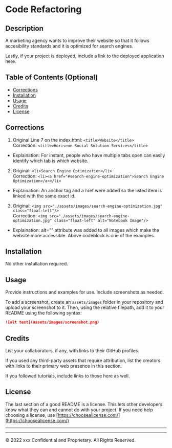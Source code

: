 # Code Refactoring

## Description 
A marketing agency wants to improve their website so that it follows accesibility standards and it is optimized for search engines. 

Lastly, if your project is deployed, include a link to the deployed application here.


## Table of Contents (Optional)

* [Corrections](#corrections)
* [Installation](#installation)
* [Usage](#usage)
* [Credits](#credits)
* [License](#license)

## Corrections
1. Original Line 7 on the index.html: ```<title>Website</title>```  
 Correction:  ```<title>Horiseon Social Solution Services</title>```
-   Explaination: For instant, people who have multiple tabs open can easily identify which tab is which website. 
 

2. Original: ```<li>Search Engine Optimization</li>```   
 Correction: ``` <li><a href="#search-engine-optimization">Search Engine Optimization</a></li> ```
 - Explaination: An anchor tag and a href were added so the listed item is linked with the same exact id. 

 3. Original: ```<img src="./assets/images/search-engine-optimization.jpg" class="float-left"/>```   
 Correction: ``` <img src="./assets/images/search-engine-optimization.jpg" class="float-left" alt="Notebook Image"/> ```
 - Explaination: alt="" attribute was added to all images which make the website more accessible. Above codeblock is one of the examples. 


## Installation

No other installation required. 


## Usage 

Provide instructions and examples for use. Include screenshots as needed. 

To add a screenshot, create an `assets/images` folder in your repository and upload your screenshot to it. Then, using the relative filepath, add it to your README using the following syntax:

```md
![alt text](assets/images/screenshot.png)
```


## Credits

List your collaborators, if any, with links to their GitHub profiles.

If you used any third-party assets that require attribution, list the creators with links to their primary web presence in this section.

If you followed tutorials, include links to those here as well.


## License

The last section of a good README is a license. This lets other developers know what they can and cannot do with your project. If you need help choosing a license, use [https://choosealicense.com/](https://choosealicense.com/)


---

---

© 2022 xxx Confidential and Proprietary. All Rights Reserved.
